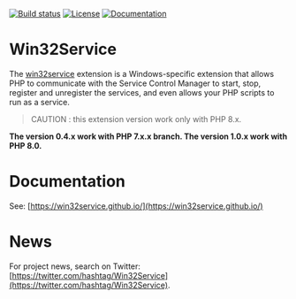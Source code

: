 [![Build status](https://ci.appveyor.com/api/projects/status/7wqljie1knsrtfkh/branch/v0.4.x?svg=true)](https://ci.appveyor.com/project/macintoshplus/win32service/branch/v1.0.x)
[![License](https://img.shields.io/badge/license-PHP_License-blue.svg)](http://www.php.net/license/3_01.txt)
[![Documentation](https://img.shields.io/badge/manual-win32service-blue.svg)](http://php.net/manual/en/book.win32service.php)

# Win32Service

The [win32service](https://pecl.php.net/package/win32service) extension is a Windows-specific extension that allows PHP to communicate with the Service Control Manager to start, stop, register and unregister the services, and even allows your PHP scripts to run as a service.


> CAUTION : this extension version work only with PHP 8.x.

**The version 0.4.x work with PHP 7.x.x branch. The version 1.0.x work with PHP 8.0.**

# Documentation

See: [https://win32service.github.io/](https://win32service.github.io/)

# News

For project news, search on Twitter: [https://twitter.com/hashtag/Win32Service](https://twitter.com/hashtag/Win32Service).
